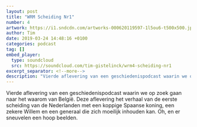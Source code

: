 ```yaml
---
layout: post
title: "WRM Scheiding Nr1"
number: 4
artwork: https://i1.sndcdn.com/artworks-000620119597-1l5ou6-t500x500.jpg
author: Tim
date: 2019-03-24 14:48:16 +0100
categories: podcast
tag: []
embed_player:
  type: soundcloud
  src: https://soundcloud.com/tim-gistelinck/wrm4-scheiding-nr1
excerpt_separator: <!--more-->
description: "Vierde aflevering van een geschiedenispodcast waarin we op zoek gaan naar het waarom van België."
---
```

Vierde aflevering van een geschiedenispodcast waarin we op zoek gaan naar het waarom van België. Deze aflevering het verhaal van de eerste scheiding  van de Nederlanden met een koppige Spaanse koning, een zekere Willem en een generaal die zich moeilijk inhouden kan. Oh, en er sneuvelen een hoop beelden.